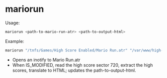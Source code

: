 # mariorun

Usage:

```sh
mariorun <path-to-mario-run-atr> <path-to-output-html>
```

Example:
```sh
mariorun "/tnfs/Games/High Score Enabled/Mario Run.atr" "/var/www/high-scores/mariorun.html"
```

* Opens an inotify to Mario Run.atr
* When IS_MODIFIED, read the high score sector 720, extract the high scores, translate to HTML; updates the path-to-output-html.

